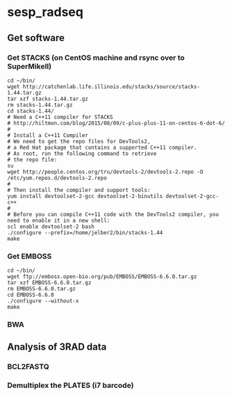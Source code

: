 # sesp_radseq
## Get software
### Get STACKS (on CentOS machine and rsync over to SuperMikeII)
    cd ~/bin/
    wget http://catchenlab.life.illinois.edu/stacks/source/stacks-1.44.tar.gz
    tar xzf stacks-1.44.tar.gz
    rm stacks-1.44.tar.gz
    cd stacks-1.44/
    # Need a C++11 compiler for STACKS
    # http://hiltmon.com/blog/2015/08/09/c-plus-plus-11-on-centos-6-dot-6/ #
    # Install a C++11 Compiler
    # We need to get the repo files for DevTools2, 
    # a Red Hat package that contains a supported C++11 compiler.
    # As root, run the following command to retrieve
    # the repo file: 
    su
    wget http://people.centos.org/tru/devtools-2/devtools-2.repo -O /etc/yum.repos.d/devtools-2.repo
    #
    # Then install the compiler and support tools:
    yum install devtoolset-2-gcc devtoolset-2-binutils devtoolset-2-gcc-c++
    #
    # Before you can compile C++11 code with the DevTools2 compiler, you need to enable it in a new shell:
    scl enable devtoolset-2 bash
    ./configure --prefix=/home/jelber2/bin/stacks-1.44
    make
### Get EMBOSS
    cd ~/bin/
    wget ftp://emboss.open-bio.org/pub/EMBOSS/EMBOSS-6.6.0.tar.gz
    tar xzf EMBOSS-6.6.0.tar.gz
    rm EMBOSS-6.6.0.tar.gz
    cd EMBOSS-6.6.0
    ./configure --without-x
    make
### BWA
    
## Analysis of 3RAD data
### BCL2FASTQ
    
### Demultiplex the PLATES (i7 barcode)
    
